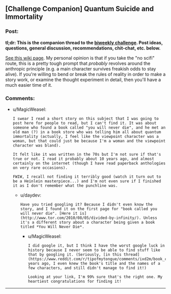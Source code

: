 ## [Challenge Companion] Quantum Suicide and Immortality

### Post:

**tl;dr: This is the companion thread to the [biweekly challenge](https://www.reddit.com/r/rational/comments/6lpb1z/biweekly_challenge_quantum_suicide_and_immortality/?utm_content=title&utm_medium=hot&utm_source=reddit&utm_name=rational). Post ideas, questions, general discussion, recommendations, chit-chat, etc. below.**

[See this wiki page](https://en.wikipedia.org/wiki/Quantum_suicide_and_immortality). My personal opinion is that if you take the "no scifi" route, this is a pretty tough prompt that *probably* revolves around the anthropic principle (e.g. a main character survives freakish odds to stay alive). If you're willing to bend or break the rules of reality in order to make a story work, or examine the thought experiment in detail, then you'll have a much easier time of it.

### Comments:

- u/MagicWeasel:
  ```
  I swear I read a short story on this subject that I was going to post here for people to read, but I can't find it. It was about someone who found a book called "you will never die", and he met an old man (?) in a book store who was telling him all about quantum immortality (actually, I feel like the viewpoint character was a woman, but that could just be because I'm a woman and the viewpoint character was bland). 

  It felt like it was written in the 70s but I'm not sure if that's true or not. I read it probably about 10 years ago, and almost certainly on the internet (though I have read paperback anthologies on very rare occasions). 

  FWIW, I recall not finding it terribly good (watch it turn out to be a Heinlein masterpiece...) and I'm not even sure if I finished it as I don't remember what the punchline was.
  ```

  - u/daydev:
    ```
    Have you tried googling it? Because I didn't even know the story, and I found it on the first page for "book called you will never die". [Here it is](http://www.tor.com/2010/08/05/divided-by-infinity/). Unless it's a different story about a character being given a book titled *You Will Never Die*.
    ```

    - u/MagicWeasel:
      ```
      I did google it, but I think I have the worst google luck in history because I never seem to be able to find stuff like that by googling it. (Seriously, [in this thread](https://www.reddit.com/r/tipofmytongue/comments/ixd2m/book_crashed_spaceship_becomes_friends_with_an/) years ago, I even knew the book's title and the names of a few characters, and still didn't manage to find it!)

      Looking at your link, I'm 99% sure that's the right one. My heartiest congratulations for finding it!
      ```

---

